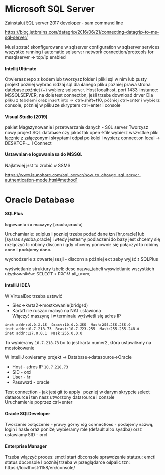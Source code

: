 # Microsoft SQL Server

Zainstaluj SQL server 2017 developer - sam command line

https://blog.jetbrains.com/datagrip/2016/06/21/connecting-datagrip-to-ms-sql-server/

Musi zostać skonfigurowane w sqlserver configuration w sqlserver services wszystko running i automatic
sqlserver network connection/protocols for mssqlserver -> tcp/ip enabled

#### Intellij Ultimate
Otwierasz repo z kodem lub tworzysz folder i pliki sql w nim lub pusty projekt pozniej wybrac rodzaj sql dla danego pliku pozniej prawa strona datebase później (+) wybierz sqlserver. Host localhost, port 1433, instance: MSSQLSERVER, na dole test connection, jeśli trzeba download driver
Dla pliku z tabelami oraz insert into -> ctrl+shift+f10, później ctrl+enter i wybierz console, później w pliku ze skryptem ctrl+enter i console

#### Visual Studio (2019) 
pakiet Magazynowanie i przetwarzanie danych - SQL server
Tworzysz nowy projekt SQL database czy jakoś tak
open->file wybierz wszystkie pliki łącznie z załączonymi skryptami
odpal po kolei i wybierz connection local -> DESKTOP-... I Connect

#### Ustawnianie logowania sa do MSSQL
Najłatwiej jest to zrobić w SSMS

https://www.isunshare.com/sql-server/how-to-change-sql-server-authentication-mode.html#method1


# Oracle Database

#### SQLPlus

logowanie do maszyny [oracle,oracle]

Uruchamianie: sqlplus i pozniej trzeba podać dane tzn [hr,oracle] lub [sys/as sysdba,oracle]
i wtedy jestesmy podlaczeni do bazy jest chcemy się rozłączyć to robimy disconn i gdy chcemy ponownie się połączyć to robimy conn i podajemy dane.

wychodzenie z otwartej sesji - disconn a później exit zeby wyjść z SQLPlus

wyświetlanie struktury tabeli: desc nazwa_tabeli
wyświetlanie wszystkich użytkowników: SELECT * FROM all_users;

#### IntelliJ IDEA
W VirtualBox trzeba ustawić 
* Siec->karta2->mostkowanie(bridged)
* Karta1 nie ruszać ma być na NAT ustawiona<br/>
Włączyć maszynę i w terminalu wyświetli się adres IP<br/>
```
inet addr:10.0.2.15  Bcast:10.0.2.255  Mask:255.255.255.0
inet addr:10.7.218.73  Bcast:10.7.223.255  Mask:255.255.248.0
inet addr:127.0.0.1  Mask:255.0.0.0
```
To wybieramy `10.7.218.73` bo to jest karta numer2, która ustawilismy na mostokowanie

W IntelliJ otwieramy projekt -> Database->datasource->Oracle
* Host - adres IP `10.7.218.73`
* SID - orcl
* User - hr
* Password - oracle

Test connection - jak jest git to apply i pozniej w danym skrypcie select datasource
i ten nasz utworzony datasource i console <br/>
Uruchamienie poprzez ctrl+enter


#### Oracle SQLDeveloper
Tworzenie połączenie - prawy górny róg connections - podajemy nazwę, login i hasło oraz poniżej wybieramy role (default albo sysdba) oraz ustawiamy SID - orcl

#### Enterprise Manager
Trzeba włączyć proces: emctl start dbconsole
sprawdzanie statusu: emctl status dbconsole
I pozniej trzeba w przeglądarce odpalic tzn: https://localhost:1158/em/console/
